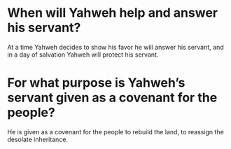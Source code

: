 # When will Yahweh help and answer his servant?

At a time Yahweh decides to show his favor he will answer his servant, and in a day of salvation Yahweh will protect his servant.

# For what purpose is Yahweh’s servant given as a covenant for the people?

He is given as a covenant for the people to rebuild the land, to reassign the desolate inheritance.

